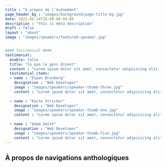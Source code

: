 ```yaml
---
title : "À propos de l’événement"
page_header_bg : "images/background/page-title-bg.jpg"
date: 2022-08-24T10:00:00-04:00
description : "this is meta description"
draft : false
layout : "about"
image : "images/speakers/featured-speaker.jpg"


#### Testimonial ####
testimonial:
  enable: false
  title: "Ce que le gens disent"
  content : "Lorem ipsum dolor sit amet, consectetur adipisicing elit. Deleniti aliquid vero harum rerum voluptates, ab, ullam."
  testimonial_items:
  - name : "Espen Brunberg"
    designation : "Web Developer"
    image : "images/speakers/speaker-thumb-three.jpg"
    content : "Lorem ipsum dolor sit amet, consectetur adipisicing elit. Reiciendis voluptate modi sunt placeat in vel illo dolorem, atque maxime voluptates optio fugit iure cum ipsa quo quaerat! Veritatis, modi. Laudantium provident deleniti earum voluptas delectus, labore dolor dolorem amet expedita."
    
  - name : "Kaite Stricker"
    designation : "Web Developer"
    image : "images/speakers/speaker-thumb-one.jpg"
    content : "Lorem ipsum dolor sit amet, consectetur adipisicing elit. Reiciendis voluptate modi sunt placeat in vel illo dolorem, atque maxime voluptates optio fugit iure cum ipsa quo quaerat! Veritatis, modi. Laudantium provident deleniti earum voluptas delectus, labore dolor dolorem amet expedita."
    
  - name : "Adam Smith"
    designation : "Web Developer"
    image : "images/speakers/speaker-thumb-five.jpg"
    content : "Lorem ipsum dolor sit amet, consectetur adipisicing elit. Reiciendis voluptate modi sunt placeat in vel illo dolorem, atque maxime voluptates optio fugit iure cum ipsa quo quaerat! Veritatis, modi. Laudantium provident deleniti earum voluptas delectus, labore dolor dolorem amet expedita."
---
```


## À propos de navigations anthologiques


<!-- @mathilde -->
